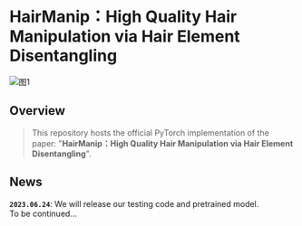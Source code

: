# HairManip：High Quality Hair Manipulation via Hair Element Disentangling
![图1](https://github.com/Zlin0530/HairManip/blob/main/images/fig1.jpg)

## Overview
> This repository hosts the official PyTorch implementation of the paper:
>  "**HairManip：High Quality Hair Manipulation via Hair Element Disentangling**".

## News
**`2023.06.24`**: We will release our testing code and pretrained model.   
  To be continued...
